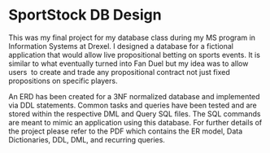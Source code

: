 # SportStock DB Design

This was my final project for my database class during my MS program in Information Systems at Drexel. I designed a database for a fictional application that would allow live propositional betting on sports events. It is similar to what eventually turned into Fan Duel but my idea was to allow users  to create and trade any propositional contract not just fixed propositions on specific players.

An ERD has been created for a 3NF normalized database and implemented via DDL statements. Common tasks and queries have been tested and are stored within the respective DML and Query SQL files. The SQL commands are meant to mimic an application using this database. For further details of the project please refer to the PDF which contains the ER model, Data Dictionaries, DDL, DML, and recurring queries.
